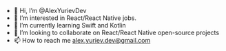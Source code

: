 - 👋 Hi, I’m @AlexYurievDev
- 👀 I’m interested in React/React Native jobs. 
- 🌱 I’m currently learning Swift and Kotlin
- 💞️ I’m looking to collaborate on React/React Native open-source projects
- 📫 How to reach me alex.yuriev.dev@gmail.com

<!---
AlexYurievDev/AlexYurievDev is a ✨ special ✨ repository because its `README.md` (this file) appears on your GitHub profile.
You can click the Preview link to take a look at your changes.
--->
